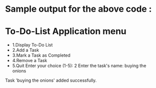 # Sample output for the above code :


# To-Do-List Application menu

- 1.Display To-Do List
- 2.Add a Task
- 3.Mark a Task as Completed
- 4.Remove a Task
- 5.Quit Enter your choice (1-5): 2
Enter the task's name: buying the onions

Task 'buying the onions' added successfully.





